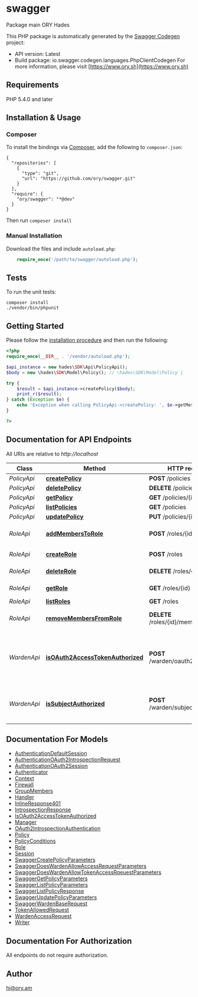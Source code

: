 # swagger
Package main ORY Hades

This PHP package is automatically generated by the [Swagger Codegen](https://github.com/swagger-api/swagger-codegen) project:

- API version: Latest
- Build package: io.swagger.codegen.languages.PhpClientCodegen
For more information, please visit [https://www.ory.sh](https://www.ory.sh)

## Requirements

PHP 5.4.0 and later

## Installation & Usage
### Composer

To install the bindings via [Composer](http://getcomposer.org/), add the following to `composer.json`:

```
{
  "repositories": [
    {
      "type": "git",
      "url": "https://github.com/ory/swagger.git"
    }
  ],
  "require": {
    "ory/swagger": "*@dev"
  }
}
```

Then run `composer install`

### Manual Installation

Download the files and include `autoload.php`:

```php
    require_once('/path/to/swagger/autoload.php');
```

## Tests

To run the unit tests:

```
composer install
./vendor/bin/phpunit
```

## Getting Started

Please follow the [installation procedure](#installation--usage) and then run the following:

```php
<?php
require_once(__DIR__ . '/vendor/autoload.php');

$api_instance = new hades\SDK\Api\PolicyApi();
$body = new \hades\SDK\Model\Policy(); // \hades\SDK\Model\Policy | 

try {
    $result = $api_instance->createPolicy($body);
    print_r($result);
} catch (Exception $e) {
    echo 'Exception when calling PolicyApi->createPolicy: ', $e->getMessage(), PHP_EOL;
}

?>
```

## Documentation for API Endpoints

All URIs are relative to *http://localhost*

Class | Method | HTTP request | Description
------------ | ------------- | ------------- | -------------
*PolicyApi* | [**createPolicy**](docs/Api/PolicyApi.md#createpolicy) | **POST** /policies | 
*PolicyApi* | [**deletePolicy**](docs/Api/PolicyApi.md#deletepolicy) | **DELETE** /policies/{id} | 
*PolicyApi* | [**getPolicy**](docs/Api/PolicyApi.md#getpolicy) | **GET** /policies/{id} | 
*PolicyApi* | [**listPolicies**](docs/Api/PolicyApi.md#listpolicies) | **GET** /policies | 
*PolicyApi* | [**updatePolicy**](docs/Api/PolicyApi.md#updatepolicy) | **PUT** /policies/{id} | 
*RoleApi* | [**addMembersToRole**](docs/Api/RoleApi.md#addmemberstorole) | **POST** /roles/{id}/members | Add members to a role
*RoleApi* | [**createRole**](docs/Api/RoleApi.md#createrole) | **POST** /roles | Create a role
*RoleApi* | [**deleteRole**](docs/Api/RoleApi.md#deleterole) | **DELETE** /roles/{id} | Get a role by its ID
*RoleApi* | [**getRole**](docs/Api/RoleApi.md#getrole) | **GET** /roles/{id} | Get a role by its ID
*RoleApi* | [**listRoles**](docs/Api/RoleApi.md#listroles) | **GET** /roles | List all roles
*RoleApi* | [**removeMembersFromRole**](docs/Api/RoleApi.md#removemembersfromrole) | **DELETE** /roles/{id}/members | Remove members from a role
*WardenApi* | [**isOAuth2AccessTokenAuthorized**](docs/Api/WardenApi.md#isoauth2accesstokenauthorized) | **POST** /warden/oauth2/authorize | Check if an OAuth 2.0 access token is authorized to access a resource
*WardenApi* | [**isSubjectAuthorized**](docs/Api/WardenApi.md#issubjectauthorized) | **POST** /warden/subjects/authorize | Check if a subject is authorized to access a resource


## Documentation For Models

 - [AuthenticationDefaultSession](docs/Model/AuthenticationDefaultSession.md)
 - [AuthenticationOAuth2IntrospectionRequest](docs/Model/AuthenticationOAuth2IntrospectionRequest.md)
 - [AuthenticationOAuth2Session](docs/Model/AuthenticationOAuth2Session.md)
 - [Authenticator](docs/Model/Authenticator.md)
 - [Context](docs/Model/Context.md)
 - [Firewall](docs/Model/Firewall.md)
 - [GroupMembers](docs/Model/GroupMembers.md)
 - [Handler](docs/Model/Handler.md)
 - [InlineResponse401](docs/Model/InlineResponse401.md)
 - [IntrospectionResponse](docs/Model/IntrospectionResponse.md)
 - [IsOAuth2AccessTokenAuthorized](docs/Model/IsOAuth2AccessTokenAuthorized.md)
 - [Manager](docs/Model/Manager.md)
 - [OAuth2IntrospectionAuthentication](docs/Model/OAuth2IntrospectionAuthentication.md)
 - [Policy](docs/Model/Policy.md)
 - [PolicyConditions](docs/Model/PolicyConditions.md)
 - [Role](docs/Model/Role.md)
 - [Session](docs/Model/Session.md)
 - [SwaggerCreatePolicyParameters](docs/Model/SwaggerCreatePolicyParameters.md)
 - [SwaggerDoesWardenAllowAccessRequestParameters](docs/Model/SwaggerDoesWardenAllowAccessRequestParameters.md)
 - [SwaggerDoesWardenAllowTokenAccessRqeuestParameters](docs/Model/SwaggerDoesWardenAllowTokenAccessRqeuestParameters.md)
 - [SwaggerGetPolicyParameters](docs/Model/SwaggerGetPolicyParameters.md)
 - [SwaggerListPolicyParameters](docs/Model/SwaggerListPolicyParameters.md)
 - [SwaggerListPolicyResponse](docs/Model/SwaggerListPolicyResponse.md)
 - [SwaggerUpdatePolicyParameters](docs/Model/SwaggerUpdatePolicyParameters.md)
 - [SwaggerWardenBaseRequest](docs/Model/SwaggerWardenBaseRequest.md)
 - [TokenAllowedRequest](docs/Model/TokenAllowedRequest.md)
 - [WardenAccessRequest](docs/Model/WardenAccessRequest.md)
 - [Writer](docs/Model/Writer.md)


## Documentation For Authorization

 All endpoints do not require authorization.


## Author

hi@ory.am


